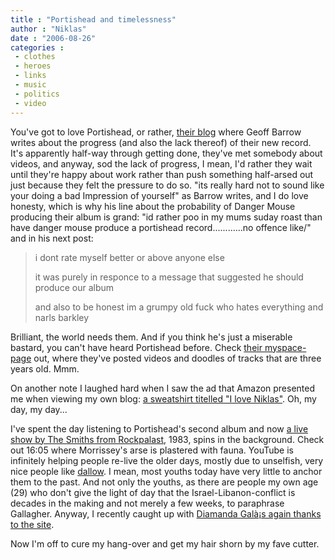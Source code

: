 ```yaml
---
title : "Portishead and timelessness"
author : "Niklas"
date : "2006-08-26"
categories : 
 - clothes
 - heroes
 - links
 - music
 - politics
 - video
---
```


You've got to love Portishead, or rather, [their blog](http://tinyurl.com/llhqm) where Geoff Barrow writes about the progress (and also the lack thereof) of their new record. It's apparently half-way through getting done, they've met somebody about videos, and anyway, sod the lack of progress, I mean, I'd rather they wait until they're happy about work rather than push something half-arsed out just because they felt the pressure to do so. "its really hard not to sound like your doing a bad Impression of yourself" as Barrow writes, and I do love honesty, which is why his line about the probability of Danger Mouse producing their album is grand: "id rather poo in my mums suday roast than have danger mouse produce a portishead record............no offence like/" and in his next post:

> i dont rate myself better or above anyone else
> 
> it was purely in responce to a message that suggested he should produce our album
> 
> and also to be honest im a grumpy old fuck who hates everything and narls barkley

Brilliant, the world needs them. And if you think he's just a miserable bastard, you can't have heard Portishead before. Check [their myspace-page](http://www.myspace.com/PORTISHEADALBUM3) out, where they've posted videos and doodles of tracks that are three years old. Mmm.

On another note I laughed hard when I saw the ad that Amazon presented me when viewing my own blog: [a sweatshirt titelled "I love Niklas"](http://www.amazon.com/exec/obidos/redirect?tag=niklasblog-20&creative=379977&camp=211493&link_code=op1&adid=1NVBWJPZ2NC8EGV4RZWX&path=tg/sim-explorer/explore-items/-/B000HRRQ76). Oh, my day, my day...

I've spent the day listening to Portishead's second album and now [a live show by The Smiths from Rockpalast](http://www.youtube.com/watch?v=oEmEfLQw1Wg), 1983, spins in the background. Check out 16:05 where Morrissey's arse is plastered with fauna. YouTube is infinitely helping people re-live the older days, mostly due to unselfish, very nice people like [dallow](http://www.youtube.com/profile?user=dallow). I mean, most youths today have very little to anchor them to the past. And not only the youths, as there are people my own age (29) who don't give the light of day that the Israel-Libanon-conflict is decades in the making and not merely a few weeks, to paraphrase Gallagher. Anyway, I recently caught up with [Diamanda Galà¡s again thanks to the site](http://www.youtube.com/results?search_query=diamanda+galas&search=Search).

Now I'm off to cure my hang-over and get my hair shorn by my fave cutter.
